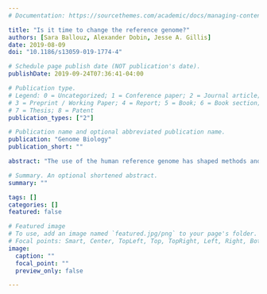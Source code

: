 ```yaml
---
# Documentation: https://sourcethemes.com/academic/docs/managing-content/

title: "Is it time to change the reference genome?"
authors: [Sara Ballouz, Alexander Dobin, Jesse A. Gillis]
date: 2019-08-09
doi: "10.1186/s13059-019-1774-4"

# Schedule page publish date (NOT publication's date).
publishDate: 2019-09-24T07:36:41-04:00

# Publication type.
# Legend: 0 = Uncategorized; 1 = Conference paper; 2 = Journal article;
# 3 = Preprint / Working Paper; 4 = Report; 5 = Book; 6 = Book section;
# 7 = Thesis; 8 = Patent
publication_types: ["2"]

# Publication name and optional abbreviated publication name.
publication: "Genome Biology"
publication_short: ""

abstract: "The use of the human reference genome has shaped methods and data across modern genomics. This has offered many benefits while creating a few constraints. In the following opinion, we outline the history, properties, and pitfalls of the current human reference genome. In a few illustrative analyses, we focus on its use for variant-calling, highlighting its nearness to a type specimen. We suggest that switching to a consensus reference would offer important advantages over the continued use of the current reference with few disadvantages."

# Summary. An optional shortened abstract.
summary: ""

tags: []
categories: []
featured: false

# Featured image
# To use, add an image named `featured.jpg/png` to your page's folder. 
# Focal points: Smart, Center, TopLeft, Top, TopRight, Left, Right, BottomLeft, Bottom, BottomRight.
image:
  caption: ""
  focal_point: ""
  preview_only: false

---
```


